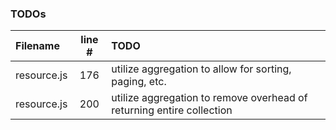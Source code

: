 ### TODOs
| Filename | line # | TODO
|:------|:------:|:------
| resource.js | 176 | utilize aggregation to allow for sorting, paging, etc.
| resource.js | 200 | utilize aggregation to remove overhead of returning entire collection